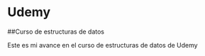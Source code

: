 # Udemy

##Curso de estructuras de datos

Este es mi avance en el curso de estructuras de datos de Udemy
